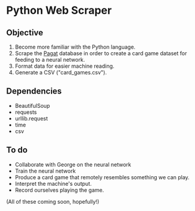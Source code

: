 # Python Web Scraper

## Objective
1. Become more familiar with the Python language.
2. Scrape the [Pagat](https://www.pagat.com) database in order to create a card game dataset for feeding to a neural network.
3. Format data for easier machine reading.
4. Generate a CSV ("card_games.csv").

## Dependencies
* BeautifulSoup
* requests
* urllib.request
* time
* csv

## To do
- Collaborate with George on the neural network
- Train the neural network
- Produce a card game that remotely resembles something we can play. 
- Interpret the machine's output.
- Record ourselves playing the game.

(All of these coming soon, hopefully!)